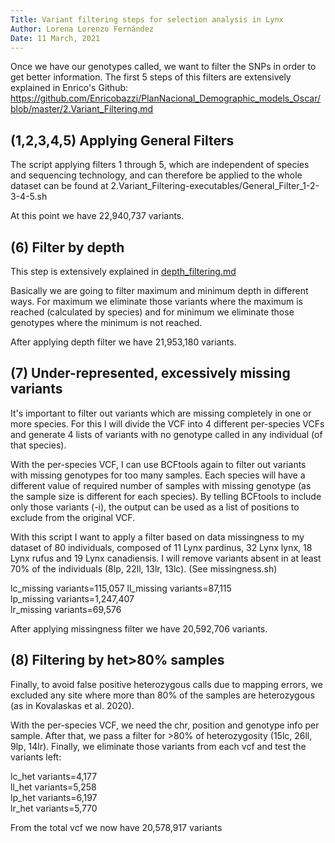 ```yaml
---
Title: Variant filtering steps for selection analysis in Lynx
Author: Lorena Lorenzo Fernández
Date: 11 March, 2021
---
```


Once we have our genotypes called, we want to filter the SNPs in order to get better information. The first 5 steps of this filters are extensively explained in Enrico's Github: <https://github.com/Enricobazzi/PlanNacional_Demographic_models_Oscar/blob/master/2.Variant_Filtering.md>

## (1,2,3,4,5) Applying General Filters

The script applying filters 1 through 5, which are independent of species and sequencing technology, and can therefore be applied to the whole dataset can be found at 2.Variant_Filtering-executables/General_Filter_1-2-3-4-5.sh

At this point we have 22,940,737 variants.

## (6) Filter by depth

This step is extensively explained in [depth_filtering.md](https://github.com/lorenalorenzo/selection_scan_lynx/blob/main/Filtering/depth/depth_filtering.md)

Basically we are going to filter maximum and minimum depth in different ways. For maximum we eliminate those variants where the maximum is reached (calculated by species) and for minimum we eliminate those genotypes where the minimum is not reached.

After applying depth filter we have 21,953,180 variants.

## (7) Under-represented, excessively missing variants

It's important to filter out variants which are missing completely in one or more species. For this I will divide the VCF into 4 different per-species VCFs and generate 4 lists of variants with no genotype called in any individual (of that species).

With the per-species VCF, I can use BCFtools again to filter out variants with missing genotypes for too many samples. Each species will have a different value of required number of samples with missing genotype (as the sample size is different for each species). By telling BCFtools to include only those variants (-i), the output can be used as a list of positions to exclude from the original VCF.

With this script I want to apply a filter based on data missingness to my dataset of 80 individuals, composed of 11 Lynx pardinus, 32 Lynx lynx, 18 Lynx rufus and 19 Lynx canadiensis. I will remove variants absent in at least 70% of the individuals (8lp, 22ll, 13lr, 13lc). (See missingness.sh)

lc_missing variants=115,057 ll_missing variants=87,115\
lp_missing variants=1,247,407\
lr_missing variants=69,576

After applying missingness filter we have 20,592,706 variants.

## (8) Filtering by het\>80% samples

Finally, to avoid false positive heterozygous calls due to mapping errors, we excluded any site where more than 80% of the samples are heterozygous (as in Kovalaskas et al. 2020).

With the per-species VCF, we need the chr, position and genotype info per sample. After that, we pass a filter for \>80% of heterozygosity (15lc, 26ll, 9lp, 14lr). Finally, we eliminate those variants from each vcf and test the variants left:

lc_het variants=4,177\
ll_het variants=5,258\
lp_het variants=6,197\
lr_het variants=5,770

From the total vcf we now have 20,578,917 variants

